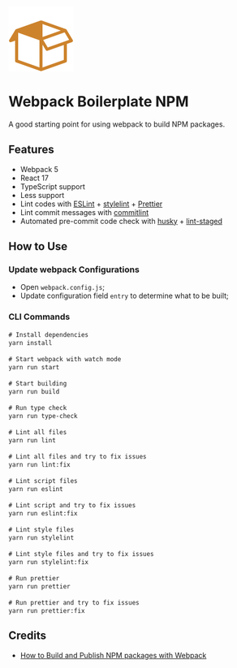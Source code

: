 <img src="public/icon.png" width="128px" />

# Webpack Boilerplate NPM

A good starting point for using webpack to build NPM packages.

## Features

- Webpack 5
- React 17
- TypeScript support
- Less support
- Lint codes with [ESLint](https://www.npmjs.com/package/eslint) + [stylelint](https://www.npmjs.com/package/stylelint) + [Prettier](https://www.npmjs.com/package/prettier)
- Lint commit messages with [commitlint](https://www.npmjs.com/package/@commitlint/cli)
- Automated pre-commit code check with [husky](https://www.npmjs.com/package/husky) + [lint-staged](https://www.npmjs.com/package/lint-staged)

## How to Use

### Update webpack Configurations

- Open `webpack.config.js`;
- Update configuration field `entry` to determine what to be built;

### CLI Commands

```shell
# Install dependencies
yarn install

# Start webpack with watch mode
yarn run start

# Start building
yarn run build

# Run type check
yarn run type-check

# Lint all files
yarn run lint

# Lint all files and try to fix issues
yarn run lint:fix

# Lint script files
yarn run eslint

# Lint script and try to fix issues
yarn run eslint:fix

# Lint style files
yarn run stylelint

# Lint style files and try to fix issues
yarn run stylelint:fix

# Run prettier
yarn run prettier

# Run prettier and try to fix issues
yarn run prettier:fix
```

## Credits

- [How to Build and Publish NPM packages with Webpack](https://itnext.io/how-to-build-and-publish-npm-packages-with-webpack-dea19bb14627)
